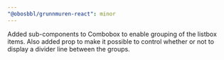 ```yaml
---
"@obosbbl/grunnmuren-react": minor
---
```


Added sub-components to Combobox to enable grouping of the listbox items. Also added prop to make it possible to control whether or not to display a divider line between the groups.
